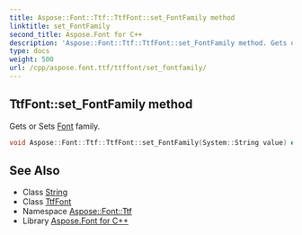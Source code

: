 ```yaml
---
title: Aspose::Font::Ttf::TtfFont::set_FontFamily method
linktitle: set_FontFamily
second_title: Aspose.Font for C++
description: 'Aspose::Font::Ttf::TtfFont::set_FontFamily method. Gets or Sets Font family in C++.'
type: docs
weight: 500
url: /cpp/aspose.font.ttf/ttffont/set_fontfamily/
---
```

## TtfFont::set_FontFamily method


Gets or Sets [Font](../../../aspose.font/font/) family.

```cpp
void Aspose::Font::Ttf::TtfFont::set_FontFamily(System::String value) override
```

## See Also

* Class [String](../../../system/string/)
* Class [TtfFont](../)
* Namespace [Aspose::Font::Ttf](../../)
* Library [Aspose.Font for C++](../../../)
